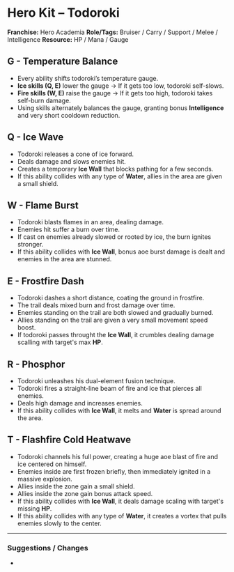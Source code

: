 # Hero Kit – Todoroki

**Franchise:** Hero Academia
**Role/Tags:** Bruiser / Carry / Support / Melee / Intelligence 
**Resource:** HP / Mana / Gauge

## G - Temperature Balance
- Every ability shifts todoroki’s temperature gauge.
- **Ice skills (Q, E)** lower the gauge → If it gets too low, todoroki self-slows.
- **Fire skills (W, E)** raise the gauge → If it gets too high, todoroki takes self-burn damage.
- Using skills alternately balances the gauge, granting bonus **Intelligence** and very short cooldown reduction.

## Q - Ice Wave
- Todoroki releases a cone of ice forward.
- Deals damage and slows enemies hit.
- Creates a temporary **Ice Wall** that blocks pathing for a few seconds.
- If this ability collides with any type of **Water**, allies in the area are given a small shield.

## W - Flame Burst
- Todoroki blasts flames in an area, dealing damage.
- Enemies hit suffer a burn over time.
- If cast on enemies already slowed or rooted by ice, the burn ignites stronger.
- If this ability collides with **Ice Wall**, bonus aoe burst damage is dealt and enemies in the area are stunned.

## E - Frostfire Dash
- Todoroki dashes a short distance, coating the ground in frostfire.
- The trail deals mixed burn and frost damage over time.
- Enemies standing on the trail are both slowed and gradually burned.
- Allies standing on the trail are given a very small movement speed boost.
- If todoroki passes throught the **Ice Wall**, it crumbles dealing damage scalling with target's max **HP**.

## R - Phosphor
- Todoroki unleashes his dual-element fusion technique.
- Todoroki fires a straight-line beam of fire and ice that pierces all enemies.
- Deals high damage and increases enemies.
- If this ability collides with **Ice Wall**, it melts and **Water** is spread around the area.

## T - Flashfire Cold Heatwave
- Todoroki channels his full power, creating a huge aoe blast of fire and ice centered on himself.
- Enemies inside are first frozen briefly, then immediately ignited in a massive explosion.
- Allies inside the zone gain a small shield. 
- Allies inside the zone gain bonus attack speed.
- If this ability collides with **Ice Wall**, it deals damage scaling with target's missing **HP**.
- If this ability collides with any type of **Water**, it creates a vortex that pulls enemies slowly to the center.

---

### Suggestions / Changes
- <your notes here>